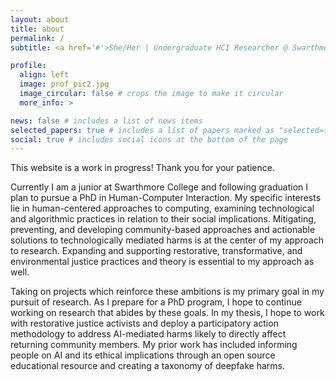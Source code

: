 ```yaml
---
layout: about
title: about
permalink: /
subtitle: <a href='#'>She/Her | Undergraduate HCI Researcher @ Swarthmore College</a>.

profile:
  align: left
  image: prof_pic2.jpg
  image_circular: false # crops the image to make it circular
  more_info: >

news: false # includes a list of news items
selected_papers: true # includes a list of papers marked as "selected={true}"
social: true # includes social icons at the bottom of the page
---
```


This website is a work in progress! Thank you for your patience.

Currently I am a junior at Swarthmore College and following graduation I plan to pursue a PhD in Human-Computer Interaction. My specific interests lie in human-centered approaches to computing, examining technological and algorithmic practices in relation to their social implications. Mitigating, preventing, and developing community-based approaches and actionable solutions to technologically mediated harms is at the center of my approach to research. Expanding and supporting restorative, transformative, and environmental justice practices and theory is essential to my approach as well.

Taking on projects which reinforce these ambitions is my primary goal in my pursuit of research. As I prepare for a PhD program, I hope to continue working on research that abides by these goals. In my thesis, I hope to work with restorative justice activists and deploy a participatory action methodology to address AI-mediated harms likely to directly affect returning community members. My prior work has included informing people on AI and its ethical implications through an open source educational resource and creating a taxonomy of deepfake harms.

<!---
Put your address / P.O. box / other info right below your picture. You can also disable any of these elements by editing `profile` property of the YAML header of your `_pages/about.md`. Edit `_bibliography/papers.bib` and Jekyll will render your [publications page](/al-folio/publications/) automatically.

Link to your social media connections, too. This theme is set up to use [Font Awesome icons](https://fontawesome.com/) and [Academicons](https://jpswalsh.github.io/academicons/), like the ones below. Add your Facebook, Twitter, LinkedIn, Google Scholar, or just disable all of them.
-->
